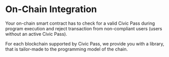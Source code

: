 # On-Chain Integration

Your on-chain smart contract has to check for a valid Civic Pass during program execution and reject transaction from non-compliant users (users without an active Civic Pass).

For each blockchain supported by Civic Pass, we provide you with a library, that is tailor-made to the programming model of the chain.

